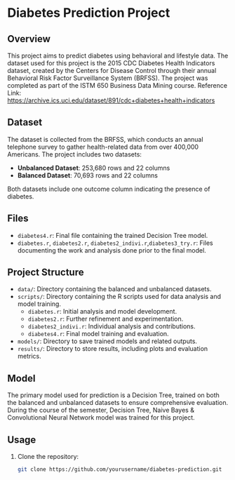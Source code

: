 # Diabetes Prediction Project

## Overview
This project aims to predict diabetes using behavioral and lifestyle data. The dataset used for this project is the 2015 CDC Diabetes Health Indicators dataset, created by the Centers for Disease Control through their annual Behavioral Risk Factor Surveillance System (BRFSS). The project was completed as part of the ISTM 650 Business Data Mining course. Reference Link: https://archive.ics.uci.edu/dataset/891/cdc+diabetes+health+indicators

## Dataset
The dataset is collected from the BRFSS, which conducts an annual telephone survey to gather health-related data from over 400,000 Americans. The project includes two datasets:

- **Unbalanced Dataset**: 253,680 rows and 22 columns
- **Balanced Dataset**: 70,693 rows and 22 columns

Both datasets include one outcome column indicating the presence of diabetes.

## Files
- `diabetes4.r`: Final file containing the trained Decision Tree model.
- `diabetes.r`, `diabetes2.r`, `diabetes2_indivi.r`,`diabetes3_try.r`: Files documenting the work and analysis done prior to the final model.

## Project Structure
- `data/`: Directory containing the balanced and unbalanced datasets.
- `scripts/`: Directory containing the R scripts used for data analysis and model training.
  - `diabetes.r`: Initial analysis and model development.
  - `diabetes2.r`: Further refinement and experimentation.
  - `diabetes2_indivi.r`: Individual analysis and contributions.
  - `diabetes4.r`: Final model training and evaluation.
- `models/`: Directory to save trained models and related outputs.
- `results/`: Directory to store results, including plots and evaluation metrics.

## Model
The primary model used for prediction is a Decision Tree, trained on both the balanced and unbalanced datasets to ensure comprehensive evaluation. During the course of the semester, Decision Tree, Naive Bayes & Convolutional Neural Network model was trained for this project.

## Usage
1. Clone the repository:
   ```sh
   git clone https://github.com/yourusername/diabetes-prediction.git
